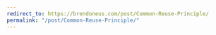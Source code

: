 ```yaml
---
redirect_to: https://brendoneus.com/post/Common-Reuse-Principle/
permalink: "/post/Common-Reuse-Principle/"
---
```

